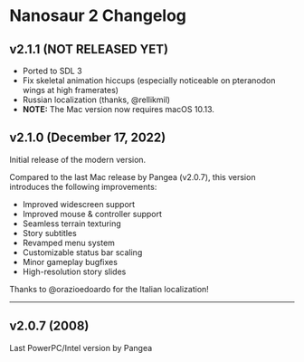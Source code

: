 # Nanosaur 2 Changelog

## v2.1.1 (NOT RELEASED YET)

- Ported to SDL 3
- Fix skeletal animation hiccups (especially noticeable on pteranodon wings at high framerates)
- Russian localization (thanks, @rellikmil)
- **NOTE:** The Mac version now requires macOS 10.13.

## v2.1.0 (December 17, 2022)

Initial release of the modern version.

Compared to the last Mac release by Pangea (v2.0.7), this version introduces the following improvements:

- Improved widescreen support
- Improved mouse & controller support
- Seamless terrain texturing
- Story subtitles
- Revamped menu system
- Customizable status bar scaling
- Minor gameplay bugfixes
- High-resolution story slides

Thanks to @orazioedoardo for the Italian localization!

---

## v2.0.7 (2008)

Last PowerPC/Intel version by Pangea
